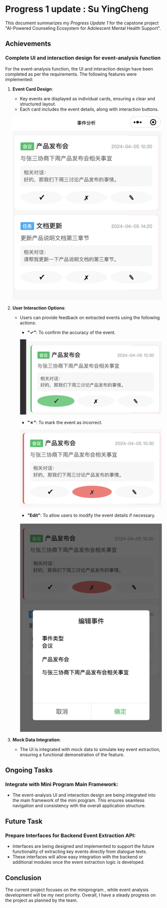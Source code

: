 # Progress 1 update : Su YingCheng

This document summarizes my *Progress Update 1* for the capstone project "AI-Powered Counseling Ecosystem for Adolescent Mental Health Support".

## Achievements

### Complete UI and interaction design for event-analysis function

For the event-analysis function, the UI and interaction design have been completed as per the requirements. The following features were implemented:

1. **Event Card Design**:

   - Key events are displayed as individual cards, ensuring a clear and structured layout.
   - Each card includes the event details, along with interaction buttons.

   ![event_card](event_card.png)

2. **User Interaction Options**:

   - Users can provide feedback on extracted events using the following actions:

     - **"✓"**: To confirm the accuracy of the event.

      ![accept_button](accept.png)

     - **"✗"**: To mark the event as incorrect.

      ![refuse_button](refuse.png)

     - **"Edit"**: To allow users to modify the event details if necessary.

      ![card-edit](card_edit.png)
3. **Mock Data Integration**:

   - The UI is integrated with mock data to simulate key event extraction, ensuring a functional demonstration of the feature.

   

## Ongoing Tasks

### **Integrate with Mini Program Main Framework**:

- The event-analysis UI and interaction design are being integrated into the main framework of the mini program. This ensures seamless navigation and consistency with the overall application structure.

## Future Task

### **Prepare Interfaces for Backend Event Extraction API**:

- Interfaces are being designed and implemented to support the future functionality of extracting key events directly from dialogue texts.
- These interfaces will allow easy integration with the backend or additional modules once the event extraction logic is developed.

## Conclusion

The current project focuses on the miniprogram , while event analysis  development will be my next priority. Overall, I have a steady progress on the project as planned by the team.